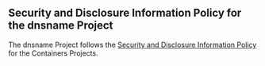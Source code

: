 ## Security and Disclosure Information Policy for the dnsname Project

The dnsname Project follows the [Security and Disclosure Information Policy](https://github.com/containers/common/blob/main/SECURITY.md) for the Containers Projects.
